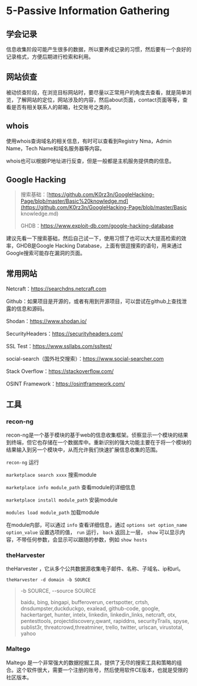 # 5-Passive Information Gathering

## 学会记录

信息收集阶段可能产生很多的数据，所以要养成记录的习惯，然后要有一个良好的记录格式，方便后期进行检索和利用。

## 网站侦查

被动侦查阶段，在浏览目标网站时，要尽量以正常用户的角度去查看，就是简单浏览，了解网站的定位，网站涉及的内容，然后about页面，contact页面等等，查看是否有相关联系人的邮箱，社交账号之类的。

## whois

使用whois查询域名的相关信息，有时可以查看到Registry Nma，Admin Name，Tech Name和域名服务器等内容。

whois也可以根据IP地址进行反查，但是一般都是主机服务提供商的信息。

## Google Hacking

> 搜索基础：[https://github.com/K0rz3n/GoogleHacking-Page/blob/master/Basic%20knowledge.md](https://github.com/K0rz3n/GoogleHacking-Page/blob/master/Basic knowledge.md)
>
> GHDB：https://www.exploit-db.com/google-hacking-database

建议先看一下搜索基础，然后自己试一下，使用习惯了也可以大大提高检索的效率，GHDB是Google Hacking Database，上面有很逗搜索的语句，用来通过Google搜索可能存在漏洞的页面。

## 常用网站

Netcraft：https://searchdns.netcraft.com

Github：如果项目是开源的，或者有用到开源项目，可以尝试在github上查找泄露的信息和源码。

Shodan：https://www.shodan.io/

SecurityHeaders：https://securityheaders.com/

SSL Test：https://www.ssllabs.com/ssltest/

social-search（国外社交搜索）：https://www.social-searcher.com

Stack Overflow：https://stackoverflow.com/

OSINT Framework：https://osintframework.com/

## 工具

### recon-ng

recon-ng是一个基于模块的基于web的信息收集框架。侦察显示一个模块的结果到终端，但它也存储在一个数据库中。重新识别的强大功能主要在于将一个模块的结果输入到另一个模块中，从而允许我们快速扩展信息收集的范围。

`recon-ng` 运行

`marketplace search xxxx` 搜索module

`marketplace info module_path` 查看module的详细信息

`marketplace install module_path` 安装module

`modules load module_path` 加载module

在module内部，可以通过 `info` 查看详细信息，通过 `options set option_name option_value` 设置选项的值， `run` 运行， `back` 返回上一层， `show` 可以显示内容，不带任何参数，会显示可以跟随的参数，例如 `show hosts` 

### theHarvester

theHarvester ，它从多个公共数据源收集电子邮件、名称、子域名、ip和url。

```
theHarvester -d domain -b SOURCE
```

> -b SOURCE, --source SOURCE 
>
> baidu, bing, bingapi, bufferoverun, certspotter, crtsh, dnsdumpster,duckduckgo, exalead, github-code, google, hackertarget, hunter, intelx, linkedin, linkedin_links, netcraft, otx, pentesttools, projectdiscovery,qwant, rapiddns, securityTrails, spyse, sublist3r, threatcrowd,threatminer, trello, twitter, urlscan, virustotal, yahoo

### Maltego

Maltego 是一个非常强大的数据挖掘工具，提供了无尽的搜索工具和策略的组合。这个软件很大，需要一个注册的账号，然后使用软件CE版本，也就是受限的社区版本。